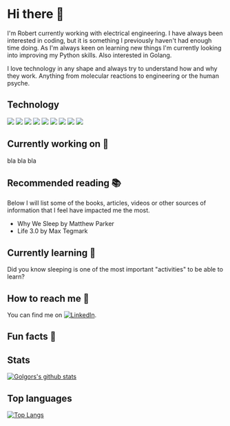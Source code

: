 <!--
[![Header](https://raw.githubusercontent.com/MartinHeinz/<OWNER>/<OWNER>/readme_header.png "Header")](https://some-url.dev/)
-->

# Hi there 👋

I'm Robert currently working with electrical engineering. I have always been interested in coding, but it is something I previously haven't had enough time doing. As I'm always keen on learning new things I'm currently looking into improving my Python skills. Also interested in Golang.

I love technology in any shape and always try to understand how and why they work. Anything from molecular reactions to engineering or the human psyche.

## Technology
<!--
https://simpleicons.org/
https://shields.io/

Shell Bash, Tools Git WSL Databases?
-->

![](https://img.shields.io/badge/OS-Linux-informational?style=flat&logo=linux&logoColor=white&color=4788ba)
![](https://img.shields.io/badge/OS-Windows-informational?style=flat&logo=windows&logoColor=white&color=4788ba)
![](https://img.shields.io/badge/Editor-VS_Code-informational?style=flat&logo=windows&logoColor=white&color=4788ba)
![](https://img.shields.io/badge/Shell-Bash-informational?style=flat&logo=windows&logoColor=white&color=4788ba)
[![](https://img.shields.io/badge/Shell-Starship-informational?style=flat&logo=windows&logoColor=white&color=4788ba)](https://starship.rs/)
![](https://img.shields.io/badge/Tools-WSL-informational?style=flat&logo=linux&logoColor=white&color=369c3b)
![](https://img.shields.io/badge/Tools-Git-informational?style=flat&logo=linux&logoColor=white&color=369c3b)
![](https://img.shields.io/badge/Code-Python-informational?style=flat&logo=linux&logoColor=white&color=c93622)
![](https://img.shields.io/badge/Code-TeX-informational?style=flat&logo=linux&logoColor=white&color=c93622)

<!--
**golgor/golgor** is a ✨ _special_ ✨ repository because its `README.md` (this file) appears on your GitHub profile.

More info at:
https://github.com/anuraghazra/github-readme-stats#github-stats-card

Available themes:
dark, radical, merko, gruvbox, tokyonight, onedark, cobalt, synthwave, highcontrast, dracula

Markdown guide:
https://guides.github.com/features/mastering-markdown/

Here are some ideas to get you started:

- 🔭 I’m currently working on ...
- 🌱 I’m currently learning ...
- 👯 I’m looking to collaborate on ...
- 🤔 I’m looking for help with ...
- 💬 Ask me about ...
- 📫 How to reach me: ...
- 😄 Pronouns: ...
- ⚡ Fun fact: ...
-->

## Currently working on 🔭
bla bla bla

## Recommended reading 📚
Below I will list some of the books, articles, videos or other sources of information that I feel have impacted me the most.

* Why We Sleep by Matthew Parker
* Life 3.0 by Max Tegmark

## Currently learning 🌱
Did you know sleeping is one of the most important "activities" to be able to learn?

## How to reach me 📱
<!-- Links to your social media accounts 
[1]: https://twitter.com/Martin_Heinz_
-->

[2]: https://www.linkedin.com/in/robert-nystroem/

<!-- Icons 
[1.2]: http://i.imgur.com/wWzX9uB.png (twitter icon without padding)
[![Twitter][1.2]][1]
-->

[2.2]: https://raw.githubusercontent.com/MartinHeinz/MartinHeinz/master/linkedin-3-16.png (LinkedIn icon without padding)

You can find me on [![LinkedIn][2.2]][2].

## Fun facts 🤣

## Stats
[![Golgors's github stats](https://github-readme-stats.vercel.app/api?username=golgor&show_icons=true&theme=gruvbox)](https://github.com/golgor)

## Top languages
[![Top Langs](https://github-readme-stats.vercel.app/api/top-langs/?username=golgor&hide=tex)](https://github.com/golgor)
